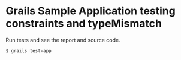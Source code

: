 Grails Sample Application testing constraints and typeMismatch
==============================================================

Run tests and see the report and source code.

```
$ grails test-app
```
